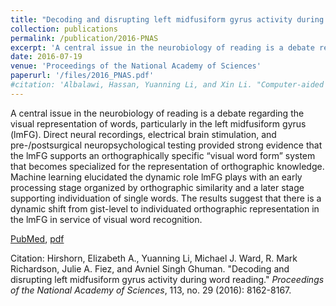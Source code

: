```yaml
---
title: "Decoding and disrupting left midfusiform gyrus activity during word reading"
collection: publications
permalink: /publication/2016-PNAS
excerpt: 'A central issue in the neurobiology of reading is a debate regarding the visual representation of words, particularly in the left midfusiform gyrus (lmFG). Direct neural recordings, electrical brain stimulation, and pre-/postsurgical neuropsychological testing provided strong evidence that the lmFG supports an orthographically specific “visual word form” system that becomes specialized for the representation of orthographic knowledge. Machine learning elucidated the dynamic role lmFG plays with an early processing stage organized by orthographic similarity and a later stage supporting individuation of single words. The results suggest that there is a dynamic shift from gist-level to individuated orthographic representation in the lmFG in service of visual word recognition. '
date: 2016-07-19
venue: 'Proceedings of the National Academy of Sciences'
paperurl: '/files/2016_PNAS.pdf'
#citation: 'Albalawi, Hassan, Yuanning Li, and Xin Li. "Computer-aided design of machine learning algorithm: Training fixed-point classifier for on-chip low-power implementation." In <i>Proceedings of the 51st Annual Design Automation Conference</i>, pp. 1-6. ACM, 2014.'
---
```

A central issue in the neurobiology of reading is a debate regarding the visual representation of words, particularly in the left midfusiform gyrus (lmFG). Direct neural recordings, electrical brain stimulation, and pre-/postsurgical neuropsychological testing provided strong evidence that the lmFG supports an orthographically specific “visual word form” system that becomes specialized for the representation of orthographic knowledge. Machine learning elucidated the dynamic role lmFG plays with an early processing stage organized by orthographic similarity and a later stage supporting individuation of single words. The results suggest that there is a dynamic shift from gist-level to individuated orthographic representation in the lmFG in service of visual word recognition. 

[PubMed](https://www.ncbi.nlm.nih.gov/pubmed/27325763), [pdf](/files/2016_PNAS.pdf)

Citation: Hirshorn, Elizabeth A., Yuanning Li, Michael J. Ward, R. Mark Richardson, Julie A. Fiez, and Avniel Singh Ghuman. "Decoding and disrupting left midfusiform gyrus activity during word reading." <i>Proceedings of the National Academy of Sciences</i>, 113, no. 29 (2016): 8162-8167.

